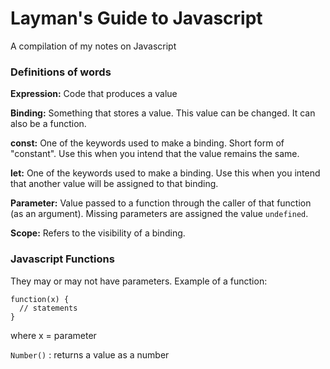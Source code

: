 # Layman's Guide to Javascript
A compilation of my notes on Javascript


### Definitions of words

**Expression:** Code that produces a value

**Binding:** Something that stores a value. This value can be changed. It can also be a function.

**const:** One of the keywords used to make a binding. Short form of "constant". Use this when you intend that the value remains the same.

**let:** One of the keywords used to make a binding. Use this when you intend that another value will be assigned to that binding.

**Parameter:** Value passed to a function through the caller of that function (as an argument). Missing parameters are assigned the value `undefined`.

**Scope:** Refers to the visibility of a binding. 



### Javascript Functions

They may or may not have parameters. Example of a function:

```
function(x) {
  // statements
}
```

where x = parameter

`Number()` : returns a value as a number

